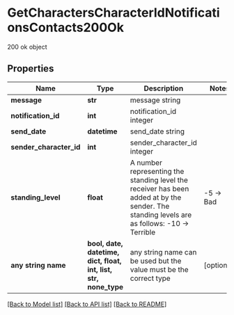 # GetCharactersCharacterIdNotificationsContacts200Ok

200 ok object

## Properties
Name | Type | Description | Notes
------------ | ------------- | ------------- | -------------
**message** | **str** | message string | 
**notification_id** | **int** | notification_id integer | 
**send_date** | **datetime** | send_date string | 
**sender_character_id** | **int** | sender_character_id integer | 
**standing_level** | **float** | A number representing the standing level the receiver has been added at by the sender. The standing levels are as follows: -10 -&gt; Terrible | -5 -&gt; Bad |  0 -&gt; Neutral |  5 -&gt; Good |  10 -&gt; Excellent | 
**any string name** | **bool, date, datetime, dict, float, int, list, str, none_type** | any string name can be used but the value must be the correct type | [optional]

[[Back to Model list]](../README.md#documentation-for-models) [[Back to API list]](../README.md#documentation-for-api-endpoints) [[Back to README]](../README.md)


